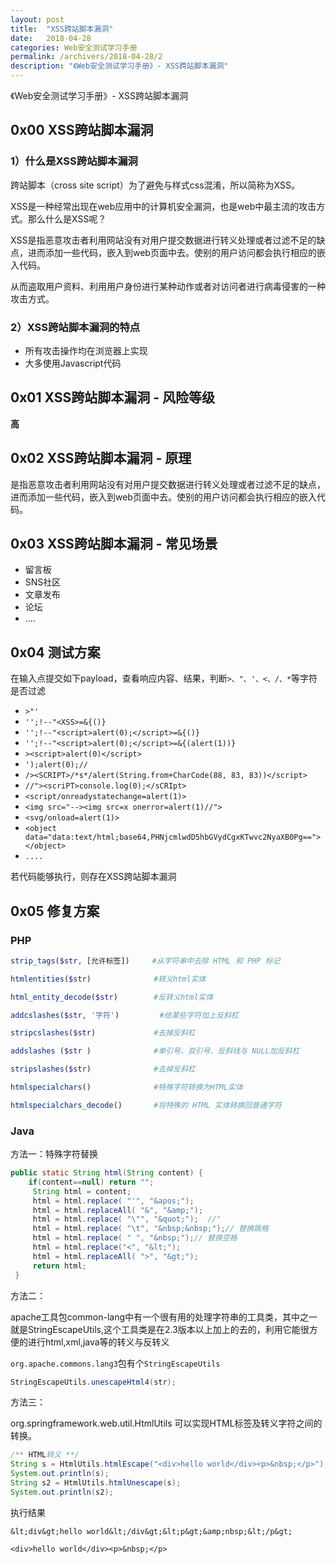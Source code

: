 ```yaml
---
layout: post
title:  "XSS跨站脚本漏洞"
date:   2018-04-28
categories: Web安全测试学习手册
permalink: /archivers/2018-04-28/2
description: "《Web安全测试学习手册》- XSS跨站脚本漏洞"
---
```


《Web安全测试学习手册》- XSS跨站脚本漏洞
<!--more-->

## 0x00 XSS跨站脚本漏洞

### 1）什么是XSS跨站脚本漏洞

跨站脚本（cross site script）为了避免与样式css混淆，所以简称为XSS。

XSS是一种经常出现在web应用中的计算机安全漏洞，也是web中最主流的攻击方式。那么什么是XSS呢？

XSS是指恶意攻击者利用网站没有对用户提交数据进行转义处理或者过滤不足的缺点，进而添加一些代码，嵌入到web页面中去。使别的用户访问都会执行相应的嵌入代码。

从而盗取用户资料、利用用户身份进行某种动作或者对访问者进行病毒侵害的一种攻击方式。

### 2）XSS跨站脚本漏洞的特点

* 所有攻击操作均在浏览器上实现
* 大多使用Javascript代码

## 0x01 XSS跨站脚本漏洞 - 风险等级

**高**

## 0x02 XSS跨站脚本漏洞 - 原理

是指恶意攻击者利用网站没有对用户提交数据进行转义处理或者过滤不足的缺点，进而添加一些代码，嵌入到web页面中去。使别的用户访问都会执行相应的嵌入代码。

## 0x03 XSS跨站脚本漏洞 - 常见场景

* 留言板
* SNS社区
* 文章发布
* 论坛
* ....

## 0x04 测试方案

在输入点提交如下payload，查看响应内容、结果，判断`>、"、'、<、/、*`等字符是否过滤

* `>"'`
* `'';!--"<XSS>=&{()}`
* `'';!--"<script>alert(0);</script>=&{()}`
* `'';!--"<script>alert(0);</script>=&{(alert(1))}`
* `><script>alert(0)</script>`
* `');alert(0);//`
* `/><SCRIPT>/*s*/alert(String.from+CharCode(88, 83, 83))</script>`
* `//"><scriPT>console.log(0);</sCRIpt>`
* `<script/onreadystatechange=alert(1)>`
* `<img src="--><img src=x onerror=alert(1)//">`
* `<svg/onload=alert(1)>`
* `<object data="data:text/html;base64,PHNjcmlwdD5hbGVydCgxKTwvc2NyaXB0Pg=="></object>`
* `....`

若代码能够执行，则存在XSS跨站脚本漏洞

## 0x05 修复方案

### PHP

```php
strip_tags($str, [允许标签])     #从字符串中去除 HTML 和 PHP 标记

htmlentities($str)           	#转义html实体

html_entity_decode($str)     	#反转义html实体

addcslashes($str, '字符')     	#给某些字符加上反斜杠

stripcslashes($str)          	#去掉反斜杠

addslashes ($str )              #单引号、双引号、反斜线与 NULL加反斜杠

stripslashes($str)              #去掉反斜杠

htmlspecialchars()              #特殊字符转换为HTML实体

htmlspecialchars_decode()       #将特殊的 HTML 实体转换回普通字符
```


### Java

方法一：特殊字符替换

```java
public static String html(String content) {
	if(content==null) return "";        
     String html = content;
     html = html.replace( "'", "&apos;");
     html = html.replaceAll( "&", "&amp;");
     html = html.replace( "\"", "&quot;");  //"
     html = html.replace( "\t", "&nbsp;&nbsp;");// 替换跳格
     html = html.replace( " ", "&nbsp;");// 替换空格
     html = html.replace("<", "&lt;");
     html = html.replaceAll( ">", "&gt;");
     return html;
 }
```

方法二：

apache工具包common-lang中有一个很有用的处理字符串的工具类，其中之一就是StringEscapeUtils,这个工具类是在2.3版本以上加上的去的，利用它能很方便的进行html,xml,java等的转义与反转义

`org.apache.commons.lang3`包有个`StringEscapeUtils`

```java
StringEscapeUtils.unescapeHtml4(str);
```


方法三：

org.springframework.web.util.HtmlUtils 可以实现HTML标签及转义字符之间的转换。 

```java
/** HTML转义 **/  
String s = HtmlUtils.htmlEscape("<div>hello world</div><p>&nbsp;</p>");  
System.out.println(s);  
String s2 = HtmlUtils.htmlUnescape(s);  
System.out.println(s2);  
```

执行结果

```
&lt;div&gt;hello world&lt;/div&gt;&lt;p&gt;&amp;nbsp;&lt;/p&gt;  
  
<div>hello world</div><p>&nbsp;</p>  
```
